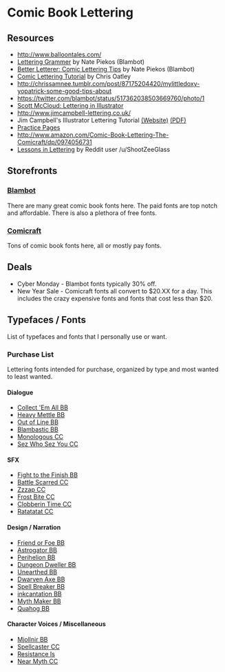 # Comic Book Lettering

## Resources
* http://www.balloontales.com/
* [Lettering Grammer](http://www.blambot.com/grammar.shtml) by Nate Piekos (Blambot)
* [Better Letterer: Comic Lettering Tips](http://www.blambot.com/articles_tips.shtml) by Nate Piekos (Blambot)
* [Comic Lettering Tutorial](http://chrisoatley.com/comic-lettering-comic-layout/) by Chris Oatley
* http://chrissamnee.tumblr.com/post/87175204420/mylittledoxy-yopatrick-some-good-tips-about
* https://twitter.com/blambot/status/517362038503669760/photo/1
* [Scott McCloud: Lettering in Illustrator](https://www.youtube.com/watch?v=nhsqRjBehmw)
* http://www.jimcampbell-lettering.co.uk/
* Jim Campbell's Illustrator Lettering Tutorial [(Website)](http://clintflickerlettering.blogspot.com/2010/10/lettering-in-adobe-illustrator-one.html) [(PDF)](https://www.dropbox.com/s/2aragi0fu12c1vu/Lettering_Guide_Jim_Campbell.pdf?dl=0)
* [Practice Pages](http://clintflickerlettering.blogspot.com/2010/12/thursday-surgery-unlettered-pages-with.html)
* http://www.amazon.com/Comic-Book-Lettering-The-Comicraft/dp/0974056731
* [Lessons in Lettering](http://pathscomic.com/2015/02/04/lessons-in-lettering/) by Reddit user /u/ShootZeeGlass

## Storefronts
### [Blambot](http://blambot.com/)
There are many great comic book fonts here. The paid fonts are top notch and affordable. There is also a plethora of free fonts.

### [Comicraft](http://www.comicbookfonts.com/Default.asp)
Tons of comic book fonts here, all or mostly pay fonts. 

## Deals
* Cyber Monday - Blambot fonts typically 30% off.
* New Year Sale - Comicraft fonts all convert to $20.XX for a day. This includes the crazy expensive fonts and fonts that cost less than $20.

## Typefaces / Fonts
List of typefaces and fonts that I personally use or want.

### Purchase List
Lettering fonts intended for purchase, organized by type and most wanted to least wanted.

#### Dialogue 
* [Collect 'Em All BB](http://blambot.com/font_collectemall.shtml)
* [Heavy Mettle BB](http://www.blambot.com/font_heavymettle.shtml)
* [Out of Line BB](http://blambot.com/font_ool.shtml)
* [Blambastic BB](http://blambot.com/font_blambastic.shtml)
* [Monologous CC](http://www.comicbookfonts.com/Monologous-p/bl033.htm)
* [Sez Who Sez You CC](http://www.comicbookfonts.com/Sez-Who-Sez-You-p/fx110.htm)

#### SFX
* [Fight to the Finish BB](http://blambot.com/font_fttf.shtml)
* [Battle Scarred CC](http://www.comicbookfonts.com/Battle-Scarred-p/fx124.htm)
* [Zzzap CC](http://www.comicbookfonts.com/Zzzap-p/fx127.htm)
* [Frost Bite CC](http://www.comicbookfonts.com/Frostbite-p/fx109.htm)
* [Clobberin Time CC](http://www.comicbookfonts.com/Clobberin-Time-p/fx101.htm)
* [Ratatatat CC](http://www.comicbookfonts.com/Ratatatat-p/fx131.htm)

#### Design / Narration
* [Friend or Foe BB](http://blambot.com/font_friendorfoe.shtml)
* [Astrogator BB](http://blambot.com/font_astrogator.shtml)
* [Perihelion BB](http://blambot.com/font_perihelion.shtml)
* [Dungeon Dweller BB](http://www.blambot.com/font_dungeondweller.shtml)
* [Unearthed BB](http://blambot.com/font_unearthed.shtml)
* [Dwarven Axe BB](http://www.blambot.com/font_dwarvenaxe.shtml)
* [Spell Breaker BB](http://blambot.com/font_spellbreaker.shtml)
* [inkcantation BB](http://www.blambot.com/font_inkcantation.shtml)
* [Myth Maker BB](http://blambot.com/font_mythmaker.shtml)
* [Quahog BB](http://blambot.com/font_quahog.shtml)

#### Character Voices / Miscellaneous
* [Mjollnir BB](http://blambot.com/font_perihelion.shtml)
* [Spellcaster CC](http://www.comicbookfonts.com/Spellcaster-p/cl320.htm)
* [Resistance Is](http://www.comicbookfonts.com/Resistance-Is-p/cl302.htm)
* [Near Myth CC](http://www.comicbookfonts.com/Near-Myth-p/cl311.htm) 

